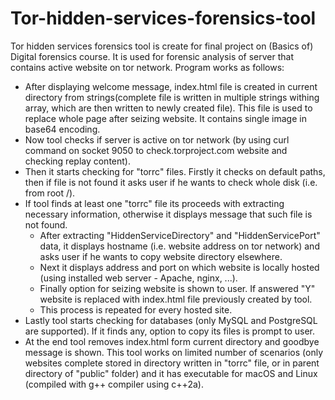 # Tor-hidden-services-forensics-tool
Tor hidden services forensics tool is create for final project on (Basics of) Digital forensics course. It is used for forensic analysis of server that contains active website on tor network.
Program works as follows:
 - After displaying welcome message, index.html file is created in current directory from strings(complete file is written in multiple strings withing array, which are then written to newly created file). This file is used to replace whole page after seizing website. It contains single image in base64 encoding.
  - Now tool checks if server is active on tor network (by using curl command on socket 9050 to check.torproject.com website and checking replay content).
  - Then it starts checking for "torrc" files. Firstly it checks on default paths, then if file is not found it asks user if he wants to check whole disk (i.e. from root /).
  - If tool finds at least one "torrc" file its proceeds with extracting necessary information, otherwise it displays message that such file is not found.
    - After extracting "HiddenServiceDirectory" and "HiddenServicePort" data, it displays hostname (i.e. website address on tor network) and asks user if he wants to copy website directory elsewhere.
    - Next it displays address and port on which website is locally hosted (using installed web server - Apache, nginx, ...).
    - Finally option for seizing website is shown to user. If answered "Y" website is replaced with index.html file previously created by tool.
    - This process is repeated for every hosted site.
  - Lastly tool starts checking for databases (only MySQL and PostgreSQL are supported). If it finds any, option to copy its files is prompt to user.
  - At the end tool removes index.html form current directory and goodbye message is shown.
This tool works on limited number of scenarios (only websites complete stored in directory written in "torrc" file, or in parent directory of "public" folder) and it has executable for macOS and Linux (compiled with g++ compiler using c++2a).
